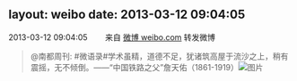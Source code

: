 layout: weibo
date: 2013-03-12 09:04:05
---
<meta name="referrer" content="no-referrer" />

2013-03-12 09:04:05  &nbsp;&nbsp;&nbsp;&nbsp;&nbsp;&nbsp; 来自 <a href="http://weibo.com/" rel="nofollow">微博 weibo.com</a>
转发微博
>  @南都周刊: #微语录#学术虽精，道德不足，犹诸筑高屋于流沙之上，稍有震摇，无不倾倒。——“中国铁路之父”詹天佑（1861-1919） ​​​
>  ![图片](https://ww2.sinaimg.cn/large/61d7cd94jw1e2mpocsqp6j.jpg)
